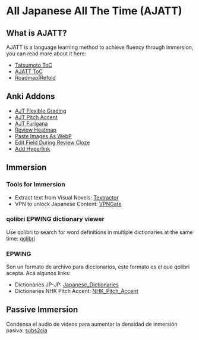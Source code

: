 # All Japanese All The Time (AJATT)
## What is AJATT?
AJATT is a language learning method to achieve fluency through immersion, you can read more about it here:
- [Tatsumoto ToC](https://tatsumoto.neocities.org/blog/table-of-contents.html)
- [AJATT ToC](http://www.alljapaneseallthetime.com/blog/all-japanese-all-the-time-ajatt-how-to-learn-japanese-on-your-own-having-fun-and-to-fluency/)
- [Roadmap|Refold](https://refold.la/roadmap)

## Anki Addons
- [AJT Flexible Grading](https://ankiweb.net/shared/info/1715096333)
- [AJT Pitch Accent](https://ankiweb.net/shared/info/1225470483)
- [AJT Furigana](https://ankiweb.net/shared/info/1344485230)
- [Review Heatmap](https://ankiweb.net/shared/info/1771074083)
- [Paste Images As WebP](https://ankiweb.net/shared/info/1151815987)
- [Edit Field During Review Cloze](https://ankiweb.net/shared/info/385888438)
- [Add Hyperlink](https://ankiweb.net/shared/info/318752047)

## Immersion
### Tools for Immersion
- Extract text from Visual Novels: [Textractor](https://github.com/Artikash/Textractor)
- VPN to unlock Japanese Content: [VPNGate](https://www.vpngate.net/en/download.aspx)
### qolibri EPWING dictionary viewer
Use qolibri to search for word definitions in multiple dictionaries at the same time: [qolibri](https://github.com/ludios/qolibri) 
### EPWING
Son un formato de archivo para diccionarios, este formato es el que qolibri acepta. Acá algunos links:
- Dictionaries JP-JP: [Japanese_Dictionaries](https://www.mediafire.com/folder/ldyklp3362pgg/Japanese_Dictionaries)<br/>
- Dictionaries NHK Pitch Accent: [NHK_Pitch_Accent](https://www.mediafire.com/file/sxmpse8n92c9oxg/NHKACT.zip)

## Passive Immersion
Condensa el audio de vídeos para aumentar la densidad de inmersión pasiva: [subs2cia](https://github.com/dxing97/subs2cia)
